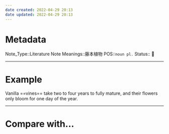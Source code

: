 ```yaml
---
date created: 2022-04-29 20:13
date updated: 2022-04-29 20:13
---
```


# Metadata

Note_Type::Literature Note
Meanings::藤本植物
POS::`noun pl.`
Status:: 👶

---

# Example

Vanilla ==vines== take two to four years to fully mature, and their flowers only bloom for one day of the year.

---

# Compare with...
